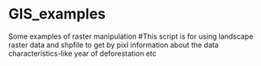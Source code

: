 # GIS_examples
Some examples of raster manipulation
#This script is for using landscape raster data and shpfile to get by pixl information about the data characteristics-like year of deforestation etc
